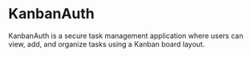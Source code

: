 # KanbanAuth
KanbanAuth is a secure task management application where users can view, add, and organize tasks using a Kanban board layout. 
